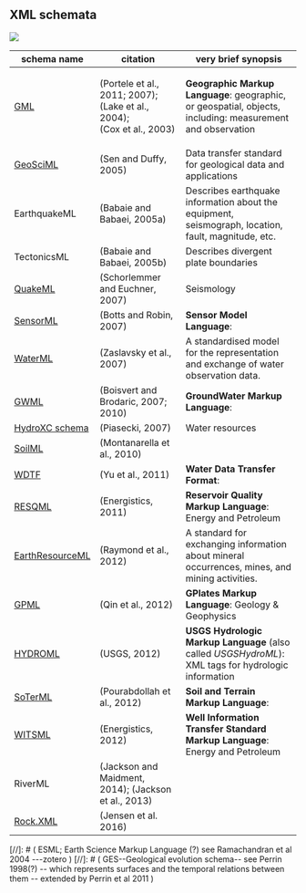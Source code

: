 ## XML schemata
[![](https://img.shields.io/badge/License-CC%20BY%204.0-lightgrey.svg)](http://creativecommons.org/licenses/by/4.0/)

| schema name      | citation             | very brief synopsis                                       |
| ---------------- | -------------------- | ---------------------------------------------------- |
| [GML](http://www.opengeospatial.org/standards/gml) | <p>(Portele et al., 2011; 2007);</br> (Lake et al., 2004);</br> (Cox et al., 2003)</p>     | **Geographic Markup Language**: geographic, or geospatial, objects, including: measurement and observation |
| [GeoSciML](http://www.geosciml.org/) | (Sen and Duffy, 2005) | Data transfer standard for geological data and applications |
| EarthquakeML | (Babaie and Babaei, 2005a) | Describes earthquake information about the equipment, seismograph, location, fault, magnitude, etc. |
| TectonicsML  | (Babaie and Babaei, 2005b) | Describes divergent plate boundaries |
| [QuakeML](https://quake.ethz.ch/quakeml) | (Schorlemmer and Euchner, 2007) | Seismology |
| [SensorML](http://www.opengeospatial.org/standards/sensorml) | (Botts and Robin, 2007) | **Sensor Model Language**: |
| [WaterML](http://www.opengeospatial.org/standards/waterml) | (Zaslavsky et al., 2007) | A standardised model for the representation and exchange of water observation data. |
| [GWML](http://ngwd-bdnes.cits.rncan.gc.ca/service/api_ngwds/en/gwml.html) | (Boisvert and Brodaric, 2007; 2010) | **GroundWater Markup Language**: |
| [HydroXC schema](http://www.nws.noaa.gov/ohd/hydroxc/) | (Piasecki, 2007) | Water resources |
| [SoilML](http://www.opengeospatial.org/projects/initiatives/soildataie) | (Montanarella et al., 2010) | |
| [WDTF](http://www.bom.gov.au/water/standards/wdtf/) | (Yu et al., 2011) | **Water Data Transfer Format**:  |
| [RESQML](http://www.energistics.org/reservoir/resqml-standards) | (Energistics, 2011) | **Reservoir Quality Markup Language**: Energy and Petroleum |
| [EarthResourceML](http://www.earthresourceml.org/) | (Raymond et al., 2012) | A standard for exchanging information about mineral occurrences, mines, and mining activities. |
| [GPML](http://www.gplates.org/gpml.html) | (Qin et al., 2012) | **GPlates Markup Language**: Geology & Geophysics |
| [HYDROML](http://water.usgs.gov/XML/NWIS/nwis_hml.htm) | (USGS, 2012) | **USGS Hydrologic Markup Language** (also called _USGSHydroML_): XML tags for hydrologic information |
| [SoTerML](http://www.ogcnetwork.net/node/618) | (Pourabdollah et al., 2012) | **Soil and Terrain Markup Language**: |
| [WITSML](http://www.energistics.org/drilling-completions-interventions/witsml-standards/current-standards) | (Energistics, 2012) | **Well Information Transfer Standard Markup Language**: Energy and Petroleum |
| RiverML | (Jackson and Maidment, 2014); (Jackson et al., 2013) |  |
| [Rock.XML]() | (Jensen et al. 2016) |  |

[//]: # ( ESML; Earth Science Markup Language (?)  see Ramachandran et al 2004 ---zotero )
[//]: # ( GES--Geological evolution schema-- see Perrin 1998(?) -- which represents surfaces and the temporal relations between them -- extended by Perrin et al 2011 )
